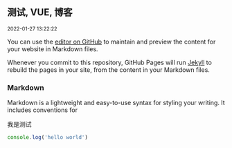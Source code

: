 <h2 class="content-title">测试, VUE, 博客</h2>
<small class="content-date">2022-01-27 13:22:22</small>

You can use the [editor on GitHub](https://github.com/imaxing/iamgx.github.io/edit/gh-pages/index.md) to maintain and preview the content for your website in Markdown files.

Whenever you commit to this repository, GitHub Pages will run [Jekyll](https://jekyllrb.com/) to rebuild the pages in your site, from the content in your Markdown files.

### Markdown

Markdown is a lightweight and easy-to-use syntax for styling your writing. It includes conventions for

我是测试

```javascript
console.log('hello world')
